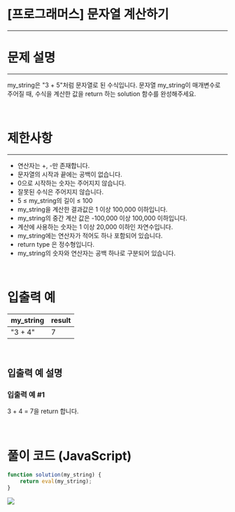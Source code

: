 # [프로그래머스] 문자열 계산하기
---
# 문제 설명
---
my_string은 "3 + 5"처럼 문자열로 된 수식입니다. 문자열 my_string이 매개변수로 주어질 때, 수식을 계산한 값을 return 하는 solution 함수를 완성해주세요.

<br>

# 제한사항
---
+ 연산자는 +, -만 존재합니다.
+ 문자열의 시작과 끝에는 공백이 없습니다.
+ 0으로 시작하는 숫자는 주어지지 않습니다.
+ 잘못된 수식은 주어지지 않습니다.
+ 5 ≤ my_string의 길이 ≤ 100
+ my_string을 계산한 결과값은 1 이상 100,000 이하입니다.
+ my_string의 중간 계산 값은 -100,000 이상 100,000 이하입니다.
+ 계산에 사용하는 숫자는 1 이상 20,000 이하인 자연수입니다.
+ my_string에는 연산자가 적어도 하나 포함되어 있습니다.
+ return type 은 정수형입니다.
+ my_string의 숫자와 연산자는 공백 하나로 구분되어 있습니다.

<br>

# 입출력 예
|my_string|result|
|---|---|
|"3 + 4"|7|

<br>

## 입출력 예 설명
### 입출력 예 #1

3 + 4 = 7을 return 합니다.

<br>

# 풀이 코드 (JavaScript)
```js
function solution(my_string) {
    return eval(my_string);
}
```
![](https://velog.velcdn.com/images/reyang/post/a751f855-f03f-4d89-b4f3-580137227d81/image.png)

